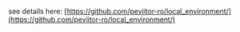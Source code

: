 see details here:
 [https://github.com/peviitor-ro/local_environment/](https://github.com/peviitor-ro/local_environment/)


